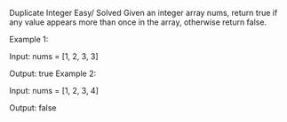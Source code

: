 Duplicate Integer
Easy/ Solved 
Given an integer array nums, return true if any value appears more than once in the array, otherwise return false.

Example 1:

Input: nums = [1, 2, 3, 3]

Output: true
Example 2:

Input: nums = [1, 2, 3, 4]

Output: false

